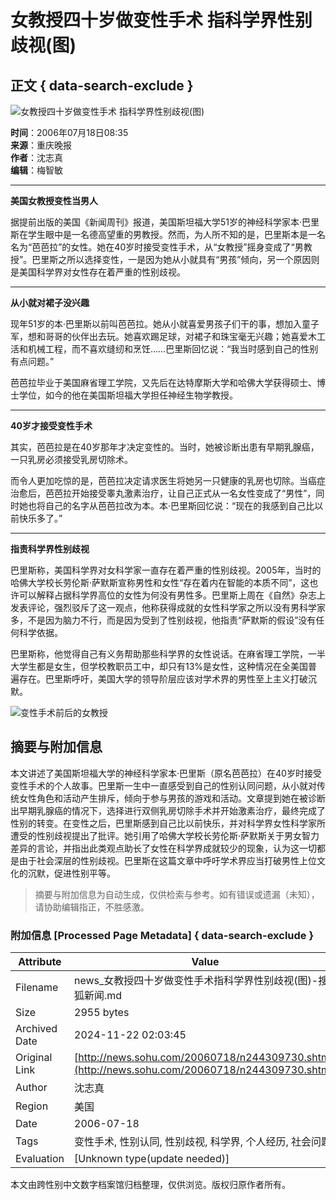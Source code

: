 # 女教授四十岁做变性手术 指科学界性别歧视(图)

## 正文 { data-search-exclude }


![女教授四十岁做变性手术 指科学界性别歧视(图)](https://photocdn.sohu.com/20060718/Img244309731.jpg)

**时间**：2006年07月18日08:35  
**来源**：重庆晚报  
**作者**：沈志真  
**编辑**：梅智敏  

---

**美国女教授变性当男人**

据提前出版的美国《新闻周刊》报道，美国斯坦福大学51岁的神经科学家本·巴里斯在学生眼中是一名德高望重的男教授。然而，为人所不知的是，巴里斯本是一名名为“芭芭拉”的女性。她在40岁时接受变性手术，从“女教授”摇身变成了“男教授”。巴里斯之所以选择变性，一是因为她从小就具有“男孩”倾向，另一个原因则是美国科学界对女性存在着严重的性别歧视。

---

**从小就对裙子没兴趣**

现年51岁的本·巴里斯以前叫芭芭拉。她从小就喜爱男孩子们干的事，想加入童子军，想和哥哥的伙伴出去玩。她喜欢踢足球，对裙子和珠宝毫无兴趣；她喜爱木工活和机械工程，而不喜欢缝纫和烹饪……巴里斯回忆说：“我当时感到自己的性别有点问题。”

芭芭拉毕业于美国麻省理工学院，又先后在达特摩斯大学和哈佛大学获得硕士、博士学位，如今的他在美国斯坦福大学担任神经生物学教授。

---

**40岁才接受变性手术**

其实，芭芭拉是在40岁那年才决定变性的。当时，她被诊断出患有早期乳腺癌，一只乳房必须接受乳房切除术。

而令人更加吃惊的是，芭芭拉决定请求医生将她另一只健康的乳房也切除。当癌症治愈后，芭芭拉开始接受睾丸激素治疗，让自己正式从一名女性变成了“男性”，同时她也将自己的名字从芭芭拉改为本。本·巴里斯回忆说：“现在的我感到自己比以前快乐多了。”

---

**指责科学界性别歧视**

巴里斯称，美国科学界对女科学家一直存在着严重的性别歧视。2005年，当时的哈佛大学校长劳伦斯·萨默斯宣称男性和女性“存在着内在智能的本质不同”，这也许可以解释占据科学界高位的女性为何没有男性多。巴里斯上周在《自然》杂志上发表评论，强烈驳斥了这一观点，他称获得成就的女性科学家之所以没有男科学家多，不是因为脑力不行，而是因为受到了性别歧视，他指责“萨默斯的假设”没有任何科学依据。

巴里斯称，他觉得自己有义务帮助那些科学界的女性说话。在麻省理工学院，一半大学生都是女生，但学校教职员工中，却只有13%是女性，这种情况在全美国普遍存在。巴里斯呼吁，美国大学的领导阶层应该对学术界的男性至上主义打破沉默。

![变性手术前后的女教授](https://photocdn.sohu.com/20060718/Img244309731.jpg)
<!-- tcd_original_link http://news.sohu.com/20060718/n244309730.shtml -->
## 摘要与附加信息

<!-- tcd_abstract -->
本文讲述了美国斯坦福大学的神经科学家本·巴里斯（原名芭芭拉）在40岁时接受变性手术的个人故事。巴里斯一生中一直感受到自己的性别认同问题，从小就对传统女性角色和活动产生排斥，倾向于参与男孩的游戏和活动。文章提到她在被诊断出早期乳腺癌的情况下，选择进行双侧乳房切除手术并开始激素治疗，最终完成了性别的转变。在变性之后，巴里斯感到自己比以前快乐，并对科学界女性科学家所遭受的性别歧视提出了批评。她引用了哈佛大学校长劳伦斯·萨默斯关于男女智力差异的言论，并指出此类观点助长了女性在科学界成就较少的现象，认为这一切都是由于社会深层的性别歧视。巴里斯在这篇文章中呼吁学术界应当打破男性上位文化的沉默，促进性别平等。
<!-- tcd_abstract_end -->

> 摘要与附加信息为自动生成，仅供检索与参考。如有错误或遗漏（未知），请协助编辑指正，不胜感激。

### 附加信息 [Processed Page Metadata] { data-search-exclude }

| Attribute       | Value                                  |
|-----------------|----------------------------------------|
| Filename        | news_女教授四十岁做变性手术指科学界性别歧视(图)-搜狐新闻.md                             |
| Size            | 2955 bytes                           |
| Archived Date   | 2024-11-22 02:03:45                             |
| Original Link   | [http://news.sohu.com/20060718/n244309730.shtml](http://news.sohu.com/20060718/n244309730.shtml)                       |
| Author          | 沈志真                               |
| Region          | 美国                               |
| Date            | 2006-07-18                                 |
| Tags            | 变性手术, 性别认同, 性别歧视, 科学界, 个人经历, 社会问题                                 |
| Evaluation            | [Unknown type(update needed)]                                 |
<!-- tcd_table_end -->

本文由跨性别中文数字档案馆归档整理，仅供浏览。版权归原作者所有。

